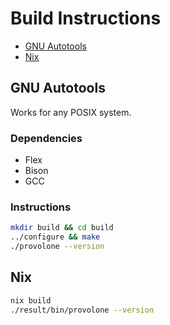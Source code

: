 # Build Instructions

- [GNU Autotools](#gnu-autotools)
- [Nix](#nix)

## GNU Autotools
Works for any POSIX system.

### Dependencies
- Flex
- Bison
- GCC

### Instructions
```sh
mkdir build && cd build
../configure && make
./provolone --version
```

## Nix

```sh
nix build
./result/bin/provolone --version
```

